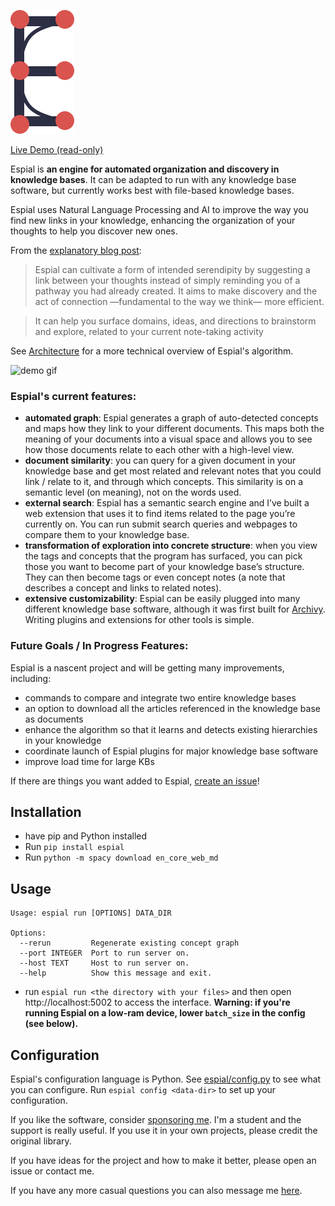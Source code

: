 ![logo](/espial/static/logo.svg)

[Live Demo (read-only)](http://espial.uzpg.me)

Espial is **an engine for automated organization and discovery in knowledge bases**. It can be adapted to run with any knowledge base software, but currently works best with file-based knowledge bases.

Espial uses Natural Language Processing and AI to improve the way you find new links in your knowledge, enhancing the organization of your thoughts to help you discover new ones.

From the [explanatory blog post](https://uzpg.me/2022/01/29/redefining-PKM-with-nlp.html):

> Espial can cultivate a form of intended serendipity by suggesting a link between your thoughts instead of simply reminding you of a pathway you had already created. It aims to make discovery and the act of connection —fundamental to the way we think— more efficient.

> It can help you surface domains, ideas, and directions to brainstorm and explore, related to your current note-taking activity

See [Architecture](/ARCHITECTURE.md) for a more technical overview of Espial's algorithm.
 
![demo gif](/img/espial.gif)

### Espial's current features:

- **automated graph**: Espial generates a graph of auto-detected concepts and maps how they link to your different documents. This maps both the meaning of your documents into a visual space and allows you to see how those documents relate to each other with a high-level view.
- **document similarity**: you can query for a given document in your knowledge base and get most related and relevant notes that you could link / relate to it, and through which concepts. This similarity is on a semantic level (on meaning), not on the words used.
- **external search**: Espial has a semantic search engine and I’ve built a web extension that uses it to find items related to the page you’re currently on. You can run submit search queries and webpages to compare them to your knowledge base.
- **transformation of exploration into concrete structure**: when you view the tags and concepts that the program has surfaced, you can pick those you want to become part of your knowledge base’s structure. They can then become tags or even concept notes (a note that describes a concept and links to related notes).
- **extensive customizability**: Espial can be easily plugged into many different knowledge base software, although it was first built for [Archivy](https://archivy.github.io). Writing plugins and extensions for other tools is simple.

### Future Goals / In Progress Features:

Espial is a nascent project and will be getting many improvements, including:

- commands to compare and integrate two entire knowledge bases
- an option to download all the articles referenced in the knowledge base as documents
- enhance the algorithm so that it learns and detects existing hierarchies in your knowledge
- coordinate launch of Espial plugins for major knowledge base software
- improve load time for large KBs

If there are things you want added to Espial, [create an issue](https://github.com/Uzay-G/espial/issues)!

## Installation
- have pip and Python installed
- Run `pip install espial`
- Run `python -m spacy download en_core_web_md`

## Usage
```
Usage: espial run [OPTIONS] DATA_DIR

Options:
  --rerun         Regenerate existing concept graph
  --port INTEGER  Port to run server on.
  --host TEXT     Host to run server on.
  --help          Show this message and exit.
```
- run `espial run <the directory with your files>` and then open http://localhost:5002 to access the interface. **Warning: if you're running Espial on a low-ram device, lower `batch_size` in the config (see below).**

## Configuration

Espial's configuration language is Python. See [espial/config.py](/espial/config.py) to see what you can configure. Run `espial config <data-dir>` to set up your configuration.

If you like the software, consider [sponsoring me](https://github.com/Uzay-G/espial). I'm a student and the support is really useful. If you use it in your own projects, please credit the original library.

If you have ideas for the project and how to make it better, please open an issue or contact me.

If you have any more casual questions you can also message me [here](https://discord.gg/uQsqyxB).
